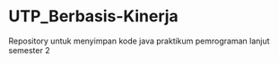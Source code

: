 # UTP_Berbasis-Kinerja
Repository untuk menyimpan kode java praktikum pemrograman lanjut semester 2

